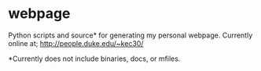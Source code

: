 webpage
=======

Python scripts and source* for generating my personal webpage.
Currently online at; http://people.duke.edu/~kec30/

*Currently does not include binaries, docs, or mfiles.
